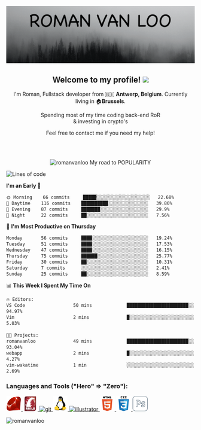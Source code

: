 ![Banner](https://github.com/RomanVanLoo/romanvanloo/blob/master/Artboard-1@4x-8.png)
<h2 align=center> Welcome to my profile! <img src="https://media.giphy.com/media/hvRJCLFzcasrR4ia7z/giphy.gif" width="25px"></h1>

<p align=center>I'm Roman, Fullstack developer from 🇧🇪 <b>Antwerp, Belgium</b>. Currently living in 🏠<b>Brussels</b>.</p>

<p align=center>Spending most of my time coding back-end RoR<br>& investing in crypto's</p>

<p align=center>Feel free to contact me if you need my help!</p><br><br>

<!-- PROFILE VIEWS, no idea if this will be depressing haha -->
<p align="center"> <img src="https://komarev.com/ghpvc/?username=romanvanloo&label=Profile%20views&color=0e75b6&style=flat" alt="romanvanloo" /> My road to POPULARITY</p>

<!--START_SECTION:waka-->
![Lines of code](https://img.shields.io/badge/From%20Hello%20World%20I%27ve%20Written-86927%20lines%20of%20code-blue)

**I'm an Early 🐤**

```text
🌞 Morning    66 commits     █████░░░░░░░░░░░░░░░░░░░░   22.68%
🌆 Daytime    116 commits    ██████████░░░░░░░░░░░░░░░   39.86%
🌃 Evening    87 commits     ███████░░░░░░░░░░░░░░░░░░   29.9%
🌙 Night      22 commits     ██░░░░░░░░░░░░░░░░░░░░░░░   7.56%

```
📅 **I'm Most Productive on Thursday**

```text
Monday       56 commits     ████░░░░░░░░░░░░░░░░░░░░░   19.24%
Tuesday      51 commits     ████░░░░░░░░░░░░░░░░░░░░░   17.53%
Wednesday    47 commits     ████░░░░░░░░░░░░░░░░░░░░░   16.15%
Thursday     75 commits     ██████░░░░░░░░░░░░░░░░░░░   25.77%
Friday       30 commits     ██░░░░░░░░░░░░░░░░░░░░░░░   10.31%
Saturday     7 commits      ░░░░░░░░░░░░░░░░░░░░░░░░░   2.41%
Sunday       25 commits     ██░░░░░░░░░░░░░░░░░░░░░░░   8.59%

```


📊 **This Week I Spent My Time On**

```text
🔥 Editors:
VS Code                  50 mins             ███████████████████████░░   94.97%
Vim                      2 mins              █░░░░░░░░░░░░░░░░░░░░░░░░   5.03%

🐱‍💻 Projects:
romanvanloo              49 mins             ███████████████████████░░   93.04%
webapp                   2 mins              █░░░░░░░░░░░░░░░░░░░░░░░░   4.27%
vim-wakatime             1 min               ░░░░░░░░░░░░░░░░░░░░░░░░░   2.69%

```


<!--END_SECTION:waka-->




<!-- BUY ME A COFFEE -->
<!-- <p><a href="https://www.buymeacoffee.com/romanvl"> <img align="left" src="https://cdn.buymeacoffee.com/buttons/v2/default-yellow.png" height="50" width="210" alt="romanvl" /></a></p><br><br> -->




<!-- Crypto Enthousiast -->
<!-- Ethereum donate address -->


<!-- Languages + Tools icons -->
<h3 align="left">Languages and Tools ("Hero" => "Zero"):</h3>
<p align="left"><a href="https://www.ruby-lang.org/en/" target="_blank"> <img src="https://raw.githubusercontent.com/devicons/devicon/master/icons/ruby/ruby-original.svg" alt="ruby" width="40" height="40"/> </a><a href="https://rubyonrails.org" target="_blank"> <img src="https://raw.githubusercontent.com/devicons/devicon/master/icons/rails/rails-original-wordmark.svg" alt="rails" width="40" height="40"/><a href="https://git-scm.com/" target="_blank"> <img src="https://www.vectorlogo.zone/logos/git-scm/git-scm-icon.svg" alt="git" width="40" height="40"/> </a> <a href="https://heroku.com" target="_blank"> </a><a href="https://www.linux.org/" target="_blank"> <img src="https://raw.githubusercontent.com/devicons/devicon/master/icons/linux/linux-original.svg" alt="linux" width="40" height="40"/> </a><a href="https://www.adobe.com/in/products/illustrator.html" target="_blank"> <img src="https://www.vectorlogo.zone/logos/adobe_illustrator/adobe_illustrator-icon.svg" alt="illustrator" width="40" height="40"/> </a><a href="https://www.w3.org/html/" target="_blank"> <img src="https://raw.githubusercontent.com/devicons/devicon/master/icons/html5/html5-original-wordmark.svg" alt="html5" width="40" height="40"/> </a><a href="https://www.w3schools.com/css/" target="_blank"> <img src="https://raw.githubusercontent.com/devicons/devicon/master/icons/css3/css3-original-wordmark.svg" alt="css3" width="40" height="40"/> </a><a href="https://www.photoshop.com/en" target="_blank"> <img src="https://raw.githubusercontent.com/devicons/devicon/master/icons/photoshop/photoshop-line.svg" alt="photoshop" width="40" height="40"/> </a>  </p>
<!-- other logo's -->
 <!-- <a href="https://www.figma.com/" target="_blank"> <img src="https://www.vectorlogo.zone/logos/figma/figma-icon.svg" alt="figma" width="40" height="40"/> </a>  <img src="https://www.vectorlogo.zone/logos/heroku/heroku-icon.svg" alt="heroku" width="40" height="40"/> </a>   <a href="https://developer.mozilla.org/en-US/docs/Web/JavaScript" target="_blank"> <img src="https://raw.githubusercontent.com/devicons/devicon/master/icons/javascript/javascript-original.svg" alt="javascript" width="40" height="40"/> </a>   <a href="https://www.postgresql.org" target="_blank"> <img src="https://raw.githubusercontent.com/devicons/devicon/master/icons/postgresql/postgresql-original-wordmark.svg" alt="postgresql" width="40" height="40"/> </a> <a href="https://postman.com" target="_blank"> <img src="https://www.vectorlogo.zone/logos/getpostman/getpostman-icon.svg" alt="postman" width="40" height="40"/> </a> <a href="https://rubyonrails.org" target="_blank"> <img src="https://raw.githubusercontent.com/devicons/devicon/master/icons/rails/rails-original-wordmark.svg" alt="rails" width="40" height="40"/> </a> -->


<!-- Gitub Stats -->
<!-- Github Streak -->
<p><img src="https://github-readme-streak-stats.herokuapp.com/?user=romanvanloo&" alt="romanvanloo" /></p>
